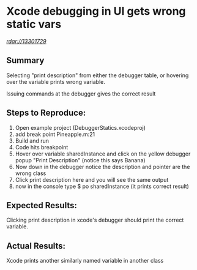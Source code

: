 Xcode debugging in UI gets wrong static vars
=======

*[rdar://13301729](rdar://13301729)*

Summary
-------
Selecting "print description" from either the debugger table, or hovering over the variable prints wrong variable.

Issuing commands at the debugger gives the correct result 

Steps to Reproduce:
-------
 1. Open example project (DebuggerStatics.xcodeproj)
 2. add break point
     Pineapple.m:21
 3. Build and run
 4. Code hits breakpoint
 5. Hover over variable sharedInstance and click on the yellow debugger popup "Print Description"
    (notice this says Banana)
 6. Now down in the debugger notice the description and pointer are the wrong class
 7. Click print description here and you will see the same output
 8. now in the console type $ po sharedInstance
    (it prints correct result)

Expected Results:
-------
Clicking print description in xcode's debugger should print the correct variable.

Actual Results:
-------
Xcode prints another similarly named variable in another class

